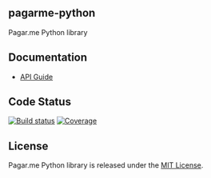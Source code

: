 ## pagarme-python

Pagar.me Python library

## Documentation

* [API Guide](http://pagar.me/docs)

## Code Status

[![Build status](https://travis-ci.org/pagarme/pagarme-python.svg?branch=master)](https://secure.travis-ci.org/pagarme/pagarme-python)
[![Coverage](https://coveralls.io/repos/pagarme/pagarme-python/badge.svg?branch=master&service=github)](https://coveralls.io/github/pagarme/pagarme-python)

## License

Pagar.me Python library is released under the [MIT License](http://www.opensource.org/licenses/MIT).

